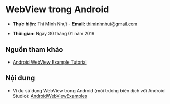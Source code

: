 # WebView trong Android

* **Thực hiện:** Thi Minh Nhựt - **Email:** <thiminhnhut@gmail.com>

* **Thời gian:** Ngày 30 tháng 01 năm 2019

## Nguồn tham khảo

* [Android WebView Example Tutorial](https://www.journaldev.com/9333/android-webview-example-tutorial)

## Nội dung

* Ví dụ sử dụng WebView trong Android (môi trường biên dịch với Android Studio): [AndroidWebViewExamples](https://github.com/thiminhnhut/AndroidWebView/tree/master/AndroidWebViewExamples)
